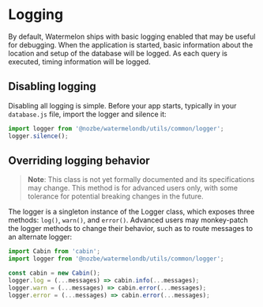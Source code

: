 # Logging

By default, Watermelon ships with basic logging enabled that may be useful for debugging. When the application is started, basic information
about the location and setup of the database will be logged. As each query is executed, timing information will be logged.

## Disabling logging 

Disabling all logging is simple. Before your app starts, typically in your `database.js` file, import the logger and silence it:

```js
import logger from '@nozbe/watermelondb/utils/common/logger';
logger.silence();
```

## Overriding logging behavior

> **Note**: This class is not yet formally documented and its specifications may change. This method is for advanced users only, with
> some tolerance for potential breaking changes in the future.

The logger is a singleton instance of the Logger class, which exposes three methods: `log()`, `warn()`, and `error()`. Advanced users
may monkey-patch the logger methods to change their behavior, such as to route messages to an alternate logger: 

```js
import Cabin from 'cabin';
import logger from '@nozbe/watermelondb/utils/common/logger';

const cabin = new Cabin();
logger.log = (...messages) => cabin.info(...messages);
logger.warn = (...messages) => cabin.error(...messages);
logger.error = (...messages) => cabin.error(...messages);
```
